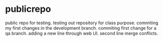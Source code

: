 # publicrepo
public repo for testing.
testing out repository for class purpose.
commiting my first changes in the development branch.
commiting first change for a qa branch.
adding a new line through web UI.
second line merge conflicts.
